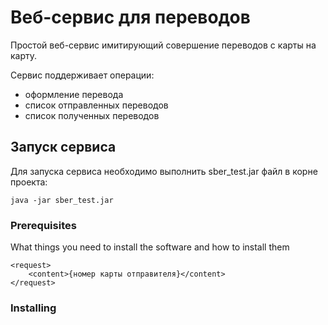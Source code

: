 # Веб-сервис для переводов
Простой веб-сервис имитирующий совершение переводов с карты на карту.

Сервис поддерживает операции:
* оформление перевода
* список отправленных переводов
* список полученных переводов

## Запуск сервиса
Для запуска сервиса необходимо выполнить sber_test.jar файл в корне проекта:
```
java -jar sber_test.jar
```

### Prerequisites

What things you need to install the software and how to install them

```
<request>
    <content>{номер карты отправителя}</content>
</request>
```

### Installing

